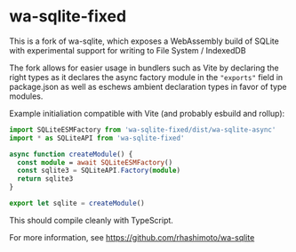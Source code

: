 
# wa-sqlite-fixed

This is a fork of wa-sqlite, which exposes a WebAssembly build of SQLite with experimental support
for writing to File System / IndexedDB

The fork allows for easier usage in bundlers such as Vite by declaring the right types as it
declares the async factory module in the `"exports"` field in package.json as well as eschews
ambient declaration types in favor of type modules.

Example initialiation compatible with Vite (and probably esbuild and rollup):

```typescript
import SQLiteESMFactory from 'wa-sqlite-fixed/dist/wa-sqlite-async'
import * as SQLiteAPI from 'wa-sqlite-fixed'

async function createModule() {
  const module = await SQLiteESMFactory()
  const sqlite3 = SQLiteAPI.Factory(module)
  return sqlite3
}

export let sqlite = createModule()
```

This should compile cleanly with TypeScript.

For more information, see https://github.com/rhashimoto/wa-sqlite